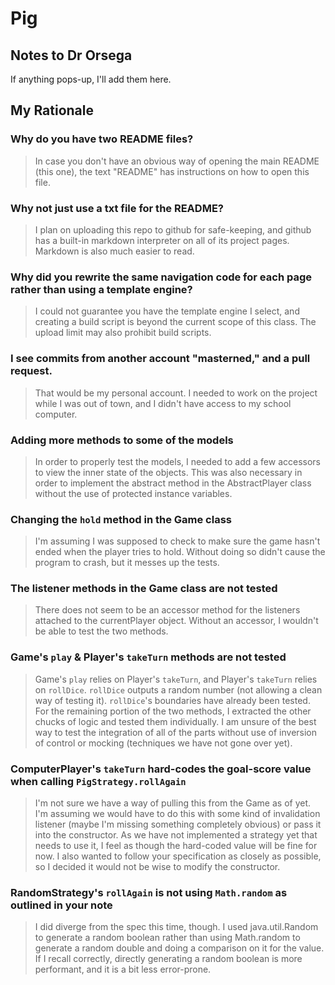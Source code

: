 # Pig

## Notes to Dr Orsega

If anything pops-up, I'll add them here.

## My Rationale

### Why do you have two README files?
> In case you don't have an obvious way of opening the main README (this one), the text "README" has instructions on how to open this file.

### Why not just use a txt file for the README?
> I plan on uploading this repo to github for safe-keeping, and github has a built-in markdown interpreter on all of its project pages. Markdown is also much easier to read.

### Why did you rewrite the same navigation code for each page rather than using a template engine?
> I could not guarantee you have the template engine I select, and creating a build script is beyond the current scope of this class.
> The upload limit may also prohibit build scripts.

### I see commits from another account "masterned," and a pull request.
> That would be my personal account. I needed to work on the project while I was out of town, and I didn't have access to my school computer.

### Adding more methods to some of the models
> In order to properly test the models, I needed to add a few accessors to view the inner state of the objects. This was also necessary in order to implement the abstract method in the AbstractPlayer class without the use of protected instance variables.

### Changing the `hold` method in the Game class
> I'm assuming I was supposed to check to make sure the game hasn't ended when the player tries to hold. Without doing so didn't cause the program to crash, but it messes up the tests.

### The listener methods in the Game class are not tested
> There does not seem to be an accessor method for the listeners attached to the currentPlayer object. Without an accessor, I wouldn't be able to test the two methods.

### Game's `play` & Player's `takeTurn` methods are not tested
> Game's `play` relies on Player's `takeTurn`, and Player's `takeTurn` relies on `rollDice`. `rollDice` outputs a random number (not allowing a clean way of testing it). `rollDice`'s boundaries have already been tested. For the remaining portion of the two methods, I extracted the other chucks of logic and tested them individually. I am unsure of the best way to test the integration of all of the parts without use of inversion of control or mocking (techniques we have not gone over yet).

### ComputerPlayer's `takeTurn` hard-codes the goal-score value when calling `PigStrategy.rollAgain`
> I'm not sure we have a way of pulling this from the Game as of yet. I'm assuming we would have to do this with some kind of invalidation listener (maybe I'm missing something completely obvious) or pass it into the constructor. As we have not implemented a strategy yet that needs to use it, I feel as though the hard-coded value will be fine for now. I also wanted to follow your specification as closely as possible, so I decided it would not be wise to modify the constructor.

### RandomStrategy's `rollAgain` is not using `Math.random` as outlined in your note
> I did diverge from the spec this time, though. I used java.util.Random to generate a random boolean rather than using Math.random to generate a random double and doing a comparison on it for the value. If I recall correctly, directly generating a random boolean is more performant, and it is a bit less error-prone.
